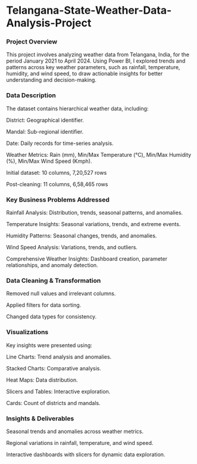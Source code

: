# Telangana-State-Weather-Data-Analysis-Project

### Project Overview
This project involves analyzing weather data from Telangana, India, for the period January 2021 to April 2024. Using Power BI, I explored trends and patterns across key weather parameters, such as rainfall, temperature, humidity, and wind speed, to draw actionable insights for better understanding and decision-making.

### Data Description
The dataset contains hierarchical weather data, including:

District: Geographical identifier.

Mandal: Sub-regional identifier.

Date: Daily records for time-series analysis.

Weather Metrics: Rain (mm), Min/Max Temperature (°C), Min/Max Humidity (%), Min/Max Wind Speed (Kmph).

Initial dataset: 10 columns, 7,20,527 rows

Post-cleaning: 11 columns, 6,58,465 rows

### Key Business Problems Addressed

Rainfall Analysis: Distribution, trends, seasonal patterns, and anomalies.

Temperature Insights: Seasonal variations, trends, and extreme events.

Humidity Patterns: Seasonal changes, trends, and anomalies.

Wind Speed Analysis: Variations, trends, and outliers.

Comprehensive Weather Insights: Dashboard creation, parameter relationships, and anomaly detection.

### Data Cleaning & Transformation

Removed null values and irrelevant columns.

Applied filters for data sorting.

Changed data types for consistency.

### Visualizations

Key insights were presented using:

Line Charts: Trend analysis and anomalies.

Stacked Charts: Comparative analysis.

Heat Maps: Data distribution.

Slicers and Tables: Interactive exploration.

Cards: Count of districts and mandals.

### Insights & Deliverables

Seasonal trends and anomalies across weather metrics.

Regional variations in rainfall, temperature, and wind speed.

Interactive dashboards with slicers for dynamic data exploration.
